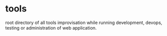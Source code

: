 # tools
root directory of all tools improvisation while running development, devops, testing or administration of web application.
